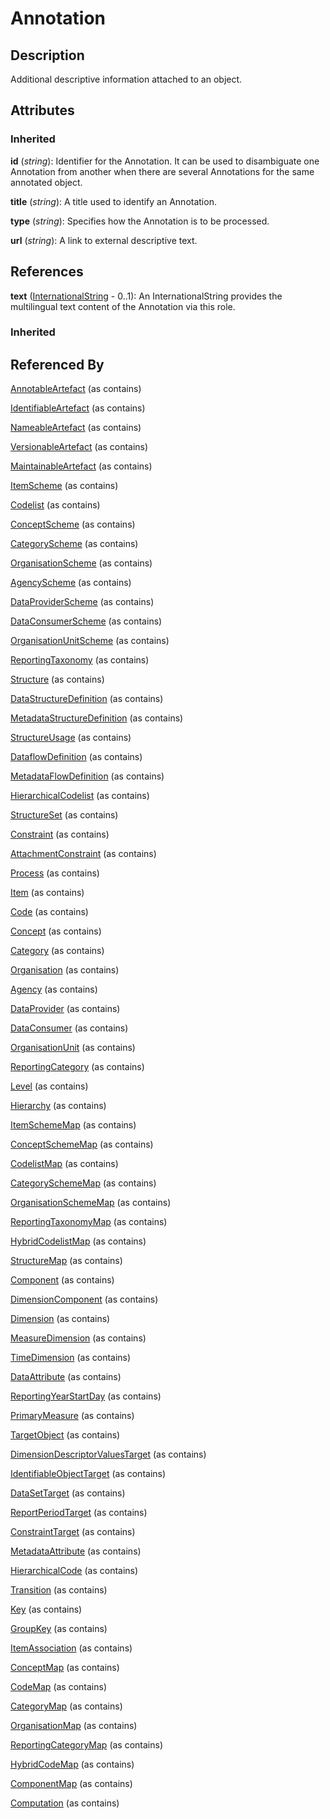
# Annotation







## Description

Additional descriptive information attached to an object.


## Attributes

### Inherited

**id** (*string*): Identifier for the Annotation. It can be used to disambiguate one Annotation from another when there are several Annotations for the same annotated object.

**title** (*string*): A title used to identify an Annotation.

**type** (*string*): Specifies how the Annotation is to be processed.

**url** (*string*): A link to external descriptive text.



## References

**text** ([InternationalString](InternationalString.md) - 0..1): An InternationalString provides the multilingual text content of the Annotation via this role.

### Inherited



## Referenced By

[AnnotableArtefact](AnnotableArtefact.md) (as contains)

[IdentifiableArtefact](IdentifiableArtefact.md) (as contains)

[NameableArtefact](NameableArtefact.md) (as contains)

[VersionableArtefact](VersionableArtefact.md) (as contains)

[MaintainableArtefact](MaintainableArtefact.md) (as contains)

[ItemScheme](ItemScheme.md) (as contains)

[Codelist](../Codelist/Codelist.md) (as contains)

[ConceptScheme](../ConceptScheme/ConceptScheme.md) (as contains)

[CategoryScheme](../CategoryScheme/CategoryScheme.md) (as contains)

[OrganisationScheme](OrganisationScheme.md) (as contains)

[AgencyScheme](AgencyScheme.md) (as contains)

[DataProviderScheme](DataProviderScheme.md) (as contains)

[DataConsumerScheme](DataConsumerScheme.md) (as contains)

[OrganisationUnitScheme](OrganisationUnitScheme.md) (as contains)

[ReportingTaxonomy](../CategoryScheme/ReportingTaxonomy.md) (as contains)

[Structure](Structure.md) (as contains)

[DataStructureDefinition](../DataStructure/DataStructureDefinition.md) (as contains)

[MetadataStructureDefinition](../MetadataStructure/MetadataStructureDefinition.md) (as contains)

[StructureUsage](StructureUsage.md) (as contains)

[DataflowDefinition](../DataStructure/DataflowDefinition.md) (as contains)

[MetadataFlowDefinition](../MetadataStructure/MetadataFlowDefinition.md) (as contains)

[HierarchicalCodelist](../Codelist/HierarchicalCodelist.md) (as contains)

[StructureSet](../Mapping/StructureSet.md) (as contains)

[Constraint](../Registry/Constraint.md) (as contains)

[AttachmentConstraint](../Registry/AttachmentConstraint.md) (as contains)

[Process](../Process/Process.md) (as contains)

[Item](Item.md) (as contains)

[Code](../Codelist/Code.md) (as contains)

[Concept](../ConceptScheme/Concept.md) (as contains)

[Category](../CategoryScheme/Category.md) (as contains)

[Organisation](Organisation.md) (as contains)

[Agency](Agency.md) (as contains)

[DataProvider](DataProvider.md) (as contains)

[DataConsumer](DataConsumer.md) (as contains)

[OrganisationUnit](OrganisationUnit.md) (as contains)

[ReportingCategory](../CategoryScheme/ReportingCategory.md) (as contains)

[Level](../Codelist/Level.md) (as contains)

[Hierarchy](../Codelist/Hierarchy.md) (as contains)

[ItemSchemeMap](../Mapping/ItemSchemeMap.md) (as contains)

[ConceptSchemeMap](../Mapping/ConceptSchemeMap.md) (as contains)

[CodelistMap](../Mapping/CodelistMap.md) (as contains)

[CategorySchemeMap](../Mapping/CategorySchemeMap.md) (as contains)

[OrganisationSchemeMap](../Mapping/OrganisationSchemeMap.md) (as contains)

[ReportingTaxonomyMap](../Mapping/ReportingTaxonomyMap.md) (as contains)

[HybridCodelistMap](../Mapping/HybridCodelistMap.md) (as contains)

[StructureMap](../Mapping/StructureMap.md) (as contains)

[Component](Component.md) (as contains)

[DimensionComponent](../DataStructure/DimensionComponent.md) (as contains)

[Dimension](../DataStructure/Dimension.md) (as contains)

[MeasureDimension](../DataStructure/MeasureDimension.md) (as contains)

[TimeDimension](../DataStructure/TimeDimension.md) (as contains)

[DataAttribute](../DataStructure/DataAttribute.md) (as contains)

[ReportingYearStartDay](../DataStructure/ReportingYearStartDay.md) (as contains)

[PrimaryMeasure](../DataStructure/PrimaryMeasure.md) (as contains)

[TargetObject](../MetadataStructure/TargetObject.md) (as contains)

[DimensionDescriptorValuesTarget](../MetadataStructure/DimensionDescriptorValuesTarget.md) (as contains)

[IdentifiableObjectTarget](../MetadataStructure/IdentifiableObjectTarget.md) (as contains)

[DataSetTarget](../MetadataStructure/DataSetTarget.md) (as contains)

[ReportPeriodTarget](../MetadataStructure/ReportPeriodTarget.md) (as contains)

[ConstraintTarget](../MetadataStructure/ConstraintTarget.md) (as contains)

[MetadataAttribute](../MetadataStructure/MetadataAttribute.md) (as contains)

[HierarchicalCode](../Codelist/HierarchicalCode.md) (as contains)

[Transition](../Process/Transition.md) (as contains)

[Key](../DataStructure/Key.md) (as contains)

[GroupKey](../DataStructure/GroupKey.md) (as contains)

[ItemAssociation](../Mapping/ItemAssociation.md) (as contains)

[ConceptMap](../Mapping/ConceptMap.md) (as contains)

[CodeMap](../Mapping/CodeMap.md) (as contains)

[CategoryMap](../Mapping/CategoryMap.md) (as contains)

[OrganisationMap](../Mapping/OrganisationMap.md) (as contains)

[ReportingCategoryMap](../Mapping/ReportingCategoryMap.md) (as contains)

[HybridCodeMap](../Mapping/HybridCodeMap.md) (as contains)

[ComponentMap](../Mapping/ComponentMap.md) (as contains)

[Computation](../Process/Computation.md) (as contains)


